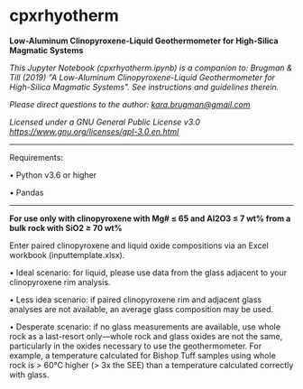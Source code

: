 # cpxrhyotherm
**Low-Aluminum Clinopyroxene-Liquid Geothermometer for High-Silica Magmatic Systems**

*This Jupyter Notebook (cpxrhyotherm.ipynb) is a companion to:
Brugman & Till (2019) "A Low-Aluminum Clinopyroxene-Liquid Geothermometer for High-Silica Magmatic Systems".
See instructions and guidelines therein.*

*Please direct questions to the author: kara.brugman@gmail.com*

*Licensed under a GNU General Public License v3.0 https://www.gnu.org/licenses/gpl-3.0.en.html*

___

Requirements:

• Python v3.6 or higher

• Pandas

___

**For use only with clinopyroxene with Mg# ≤ 65 and Al2O3 ≤ 7 wt% from a bulk rock with SiO2 ≥ 70 wt%**

Enter paired clinopyroxene and liquid oxide compositions via an Excel workbook (inputtemplate.xlsx).

• Ideal scenario: for liquid, please use data from the glass adjacent to your clinopyroxene rim analysis.

• Less idea scenario: if paired clinopyroxene rim and adjacent glass analyses are not available, an average glass composition may be used.

• Desperate scenario: if no glass measurements are available, use whole rock as a last-resort only—whole rock and glass oxides are not the same, particularly in the oxides necessary to use the geothermometer. For example, a temperature calculated for Bishop Tuff samples using whole rock is > 60°C higher (> 3x the SEE) than a temperature calculated correctly with glass.
